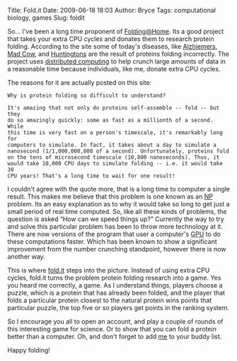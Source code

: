 Title: Fold.it
Date: 2009-06-18 18:03
Author: Bryce
Tags: computational biology, games
Slug: foldit

So... I've been a long time proponent of
[Folding@Home](http://folding.stanford.edu/). Its a good project that
takes your extra CPU cycles and donates them to research protein
folding. According to the site some of today's diseases, like
[Alzhiemers](http://en.wikipedia.org/wiki/Alzhiemers), [Mad
Cow](http://en.wikipedia.org/wiki/Mad_cow), and
[Huntingtons](http://en.wikipedia.org/wiki/Huntingtons_Disease) are the
result of proteins folding incorrectly. The project uses [distributed
computing](http://en.wikipedia.org/wiki/Distributed_computing) to help
crunch large amounts of data in a reasonable time because individuals,
like me, donate extra CPU cycles.

The reasons for it are actually posted on this site:

```
Why is protein folding so difficult to understand?

It's amazing that not only do proteins self-assemble -- fold -- but they
do so amazingly quickly: some as fast as a millionth of a second. While
this time is very fast on a person's timescale, it's remarkably long for
computers to simulate. In fact, it takes about a day to simulate a
nanosecond (1/1,000,000,000 of a second). Unfortunately, proteins fold
on the tens of microsecond timescale (10,000 nanoseconds). Thus, it
would take 10,000 CPU days to simulate folding -- i.e. it would take 30
CPU years! That's a long time to wait for one result!
```

I couldn't agree with the quote more, that is a long time to computer a
single result. This makes me believe that this problem is one known as
an [NP](http://en.wikipedia.org/wiki/NP_(complexity)) problem. Its an
easy explanation as to why it would take so long to get just a small
period of real time computed. So, like all these kinds of problems, the
question is asked “How can we speed things up?” Currently the way to try
and solve this particular problem has been to throw more technology at
it. There are now versions of the program that user a computer's
[GPU](http://en.wikipedia.org/wiki/Gpu) to do these computations faster.
Which has been known to show a significant improvement from the number
crunching standpoint, however there is now another way.

This is where [fold.it](http://fold.it/portal/) steps into the picture.
Instead of using extra CPU cycles, fold.it turns the problem protein
folding research into a game. Yes you heard me correctly, a game. As I
understand things, players choose a puzzle, which is a protein that has
already been folded, and the player that folds a particular protein
closest to the natural protein wins points that particular puzzle, the
top five or so players get points in the ranking system.

So I encourage you all to open an account, and play a couple of rounds
of this interesting game for science. Or to show that you can fold a
protein better than a computer. Oh, and don't forget to add
[me](http://fold.it/portal/user/110349) to your buddy list.

Happy folding!
